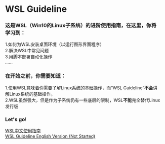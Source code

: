 
# WSL Guideline 

### 这是WSL（Win10的Linux子系统）的进阶使用指南，在这里，你将学习到：  

1.如何为WSL安装桌面环境（以运行图形界面程序）  
2.解决WSL中常见问题  
3.用脚本部署自动化操作  
......

### 在开始之前，你需要知道：

1.使用WSL意味着你需要了解Linux系统的基础操作，而“WSL Guideline”**不会**讲解Linux系统的基础操作。  
2.WSL虽然强大，但是作为子系统仍有一些底层的限制，WSL**不能**完全替代Linux发行版

### Let's go!

[WSL中文使用指南][1]  
[WSL Guideline English Version (Not Started)][2]


[1]:https://github.com/WangJiaxiang96/WSL-Guideline/blob/master/WSL-Guideline/中文/00%20项目愿景.md

[2]:https://github.com/WangJiaxiang96/WSL-Guideline/blob/master/WSL-Guideline/English/00%20About.md
